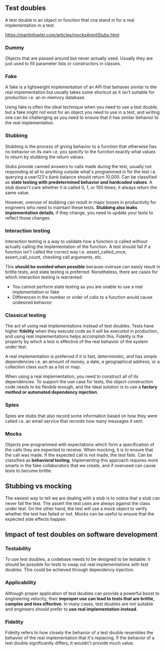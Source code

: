 ## Test doubles

A test double is an object or function that cna stand in for a real implementation in a test.

https://martinfowler.com/articles/mocksArentStubs.html

### Dummy

Objects that are passed around but never actually used. Usually they are just used to fill parameter lists or constructors in classes.

### Fake

A fake is a lightweight implementation of an API that behaves similar to the real implementation but usually takes some shortcut as it isn't suitable for production i.e. an in-memory database.

Using fake is often the ideal technique when you need to use a test double, but a fake might not exist for an object you need to use in a test, and writing one can be challenging as you need to ensure that it has similar behavior to the real implementation.

### Stubbing

Stubbing is the process of giving behavior to a function that otherwise has no behavior on its own i.e. you specify to the function exactly what values to return by stubbing the return values.

Stubs provide canned answers to calls made during the test, usually not responding at all to anything outside what's programmed in for the test i.e. querying a user123's bank balance should return 10,000. Can be classified as **state testing with predetermined behavior and hardcoded values**. A stub doesn't care whether it is called 0, 1, or 100 times; it always return the same value.

However, overuse of stubbing can result in major losses in productivity for engineers who need to maintain these tests. **Stubbing also leaks implementation details**; if they change, you need to update your tests to reflect those changes.

### Interaction testing

Interaction testing is a way to validate how a function is called without actually calling the implementation of the function. A test should fail if a function isn't called the correct way i.e. assert_called_once, assert_call_count, checking call arguments, etc.

This **should be avoided when possible** because overuse can easily result in brittle tests, and state testing is preferred. Nonetheless, there are cases for which interaction testing is warranted:

- You cannot perform state testing as you are unable to use a real implementation or fake
- Differences in the number or order of calls to a function would cause undesired behavior

### Classical testing

The act of using real implementations instead of test doubles. Tests have higher **fidelity** when they execute code as it will be executed in production, and using real implementations helps accomplish this. Fidelity is the property by which a test is effective of the real behavior of the system under test.

A real implementation is preferred if it is fast, deterministic, and has simple dependencies i.e. an amount of money, a date, a geographical address, or a collection class such as a list or map.

When using a real implementation, you need to construct all of its dependencies. To support the use case for tests, the object construction code needs to be flexible enough, and the ideal solution is to use a **factory method or automated dependency injection**.

### Spies

Spies are stubs that also record some information based on how they were called i.e. an email service that records how many messages it sent.

### Mocks

Objects pre-programmed with expectations which form a specification of the calls they are expected to receive. When mocking, it is to ensure that the call was made. If the expected call is not made, the test fails. Can be classified as **behavioral testing**. Implementing this approach requires more smarts in the fake collaborators that we create, and if overused can cause tests to become brittle.

## Stubbing vs mocking

The easiest way to tell we are dealing with a stub is to notice that a stub can never fail the test. The assert the test uses are always against the class under test. On the other hand, the test will use a mock object to verify whether the test has failed or not. Mocks can be useful to ensure that the expected side effects happen.

## Impact of test doubles on software development

### Testability

To use test doubles, a codebase needs to be designed to be testable: it should be possible for tests to swap out real implementations with test doubles. This could be achieved through dependency injection.

### Applicability

Although proper application of test doubles can provide a powerful boost to engineering velocity, their **improper use can lead to tests that are brittle, complex and less effective**. In many cases, test doubles are not suitable and engineers should prefer to **use real implementation instead**.

### Fidelity

Fidelity refers to how closely the behavior of a test double resembles the behavior of the real implementation that it's replacing. If the behavior of a test double significantly differs, it wouldn't provide much value.
